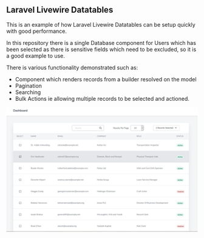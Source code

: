 ## Laravel Livewire Datatables

This is an example of how Laravel Livewire Datatables can be setup quickly with good performance.

In this repository there is a single Database component for Users which has been
selected as there is sensitive fields which need to be excluded, so it is a good example to use.

There is various functionality demonstrated such as:

- Component which renders records from a builder resolved on the model
- Pagination
- Searching
- Bulk Actions ie allowing multiple records to be selected and actioned.

![Demo](https://raw.githubusercontent.com/LittleBigProgramming/laravel-livewire-datatables/master/laravel-livewire-datatables-demo.JPG)
